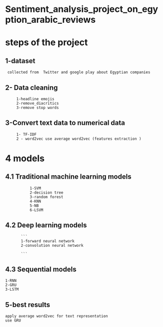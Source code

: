 # Sentiment_analysis_project_on_egyption_arabic_reviews


# steps of the project 
## 1-dataset 
     collected from  Twitter and google play about Egyptian companies 
## 2- Data cleaning 
```
     1-headline emojis 
     2-remove_diacritics
     3-remove stop words
```

## 3-Convert text data to numerical data 
```
     1- TF-IDF 
     2 - word2vec use average word2vec (features extraction )
```
# 4 models
## 4.1 Traditional machine learning models
```
           1-SVM
           2-decision tree
           3-random forest
           4-KNN
           5-NB 
           6-LSVM
```
## 4.2 Deep learning models 
           ```
           1-forward neural network 
           2-convolution neural network       
           
           ```
## 4.3 Sequential models 
```
1-RNN
2-GRU
3-LSTM

```
## 5-best results 
```
apply average word2vec for text representation
use GRU

```
